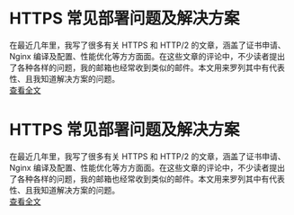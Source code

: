 # HTTPS 常见部署问题及解决方案
在最近几年里，我写了很多有关 HTTPS 和 HTTP/2 的文章，涵盖了证书申请、Nginx 编译及配置、性能优化等方方面面。在这些文章的评论中，不少读者提出了各种各样的问题，我的邮箱也经常收到类似的邮件。本文用来罗列其中有代表性、且我知道解决方案的问题。  
[查看全文]()

# HTTPS 常见部署问题及解决方案
在最近几年里，我写了很多有关 HTTPS 和 HTTP/2 的文章，涵盖了证书申请、Nginx 编译及配置、性能优化等方方面面。在这些文章的评论中，不少读者提出了各种各样的问题，我的邮箱也经常收到类似的邮件。本文用来罗列其中有代表性、且我知道解决方案的问题。  
[查看全文]()



